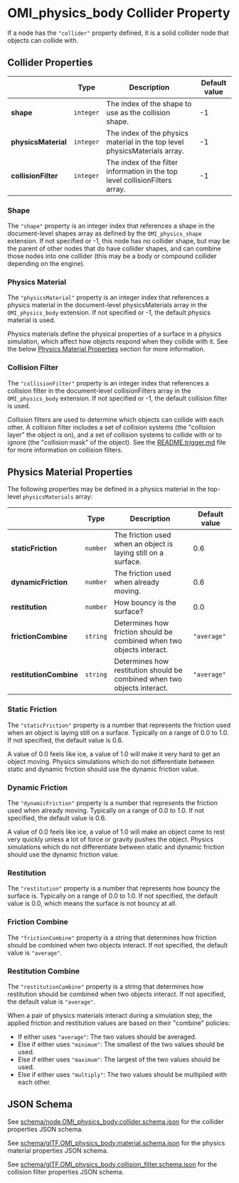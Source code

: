# OMI_physics_body Collider Property

If a node has the `"collider"` property defined, it is a solid collider node that objects can collide with.

## Collider Properties

|                     | Type      | Description                                                                  | Default value |
| ------------------- | --------- | ---------------------------------------------------------------------------- | ------------- |
| **shape**           | `integer` | The index of the shape to use as the collision shape.                        | -1            |
| **physicsMaterial** | `integer` | The index of the physics material in the top level physicsMaterials array.   | -1            |
| **collisionFilter** | `integer` | The index of the filter information in the top level collisionFilters array. | -1            |

### Shape

The `"shape"` property is an integer index that references a shape in the document-level shapes array as defined by the `OMI_physics_shape` extension. If not specified or -1, this node has no collider shape, but may be the parent of other nodes that do have collider shapes, and can combine those nodes into one collider (this may be a body or compound collider depending on the engine).

### Physics Material

The `"physicsMaterial"` property is an integer index that references a physics material in the document-level physicsMaterials array in the `OMI_physics_body` extension. If not specified or -1, the default physics material is used.

Physics materials define the physical properties of a surface in a physics simulation, which affect how objects respond when they collide with it. See the below [Physics Material Properties](#physics-material-properties) section for more information.

### Collision Filter

The `"collisionFilter"` property is an integer index that references a collision filter in the document-level collisionFilters array in the `OMI_physics_body` extension. If not specified or -1, the default collision filter is used.

Collision filters are used to determine which objects can collide with each other. A collision filter includes a set of collision systems (the "collision layer" the object is on), and a set of collision systems to collide with or to ignore (the "collision mask" of the object). See the [README.trigger.md](README.trigger.md) file for more information on collision filters.

## Physics Material Properties

The following properties may be defined in a physics material in the top-level `physicsMaterials` array:

|                        | Type     | Description                                                              | Default value |
| ---------------------- | -------- | ------------------------------------------------------------------------ | ------------- |
| **staticFriction**     | `number` | The friction used when an object is laying still on a surface.           | 0.6           |
| **dynamicFriction**    | `number` | The friction used when already moving.                                   | 0.6           |
| **restitution**        | `number` | How bouncy is the surface?                                               | 0.0           |
| **frictionCombine**    | `string` | Determines how friction should be combined when two objects interact.    | `"average"`   |
| **restitutionCombine** | `string` | Determines how restitution should be combined when two objects interact. | `"average"`   |

### Static Friction

The `"staticFriction"` property is a number that represents the friction used when an object is laying still on a surface. Typically on a range of 0.0 to 1.0. If not specified, the default value is 0.6.

A value of 0.0 feels like ice, a value of 1.0 will make it very hard to get an object moving. Physics simulations which do not differentiate between static and dynamic friction should use the dynamic friction value.

### Dynamic Friction

The `"dynamicFriction"` property is a number that represents the friction used when already moving. Typically on a range of 0.0 to 1.0. If not specified, the default value is 0.6.

A value of 0.0 feels like ice, a value of 1.0 will make an object come to rest very quickly unless a lot of force or gravity pushes the object. Physics simulations which do not differentiate between static and dynamic friction should use the dynamic friction value.

### Restitution

The `"restitution"` property is a number that represents how bouncy the surface is. Typically on a range of 0.0 to 1.0. If not specified, the default value is 0.0, which means the surface is not bouncy at all.

### Friction Combine

The `"frictionCombine"` property is a string that determines how friction should be combined when two objects interact. If not specified, the default value is `"average"`.

### Restitution Combine

The `"restitutionCombine"` property is a string that determines how restitution should be combined when two objects interact. If not specified, the default value is `"average"`.

When a pair of physics materials interact during a simulation step, the applied friction and restitution values are based on their "combine" policies:

- If either uses `"average"`: The two values should be averaged.
- Else if either uses `"minimum"`: The smallest of the two values should be used.
- Else if either uses `"maximum"`: The largest of the two values should be used.
- Else if either uses `"multiply"`: The two values should be multiplied with each other.

## JSON Schema

See [schema/node.OMI_physics_body.collider.schema.json](schema/node.OMI_physics_body.collider.schema.json) for the collider properties JSON schema.

See [schema/glTF.OMI_physics_body.material.schema.json](schema/glTF.OMI_physics_body.material.schema.json) for the physics material properties JSON schema.

See [schema/glTF.OMI_physics_body.collision_filter.schema.json](schema/glTF.OMI_physics_body.collision_filter.schema.json) for the collision filter properties JSON schema.
